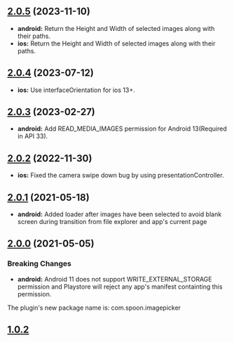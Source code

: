 ## [2.0.5](https://github.com/spoonconsulting/cordova-plugin-telerik-imagepicker/compare/2.0.4...2.0.5) (2023-11-10)

* **android:** Return the Height and Width of selected images along with their paths.
* **ios:** Return the Height and Width of selected images along with their paths.

## [2.0.4](https://github.com/spoonconsulting/cordova-plugin-telerik-imagepicker/compare/2.0.3...2.0.4) (2023-07-12)

* **ios:** Use interfaceOrientation for ios 13+.

## [2.0.3](https://github.com/spoonconsulting/cordova-plugin-telerik-imagepicker/compare/2.0.2...2.0.3) (2023-02-27)

* **android:** Add READ_MEDIA_IMAGES permission for Android 13(Required in API 33).

## [2.0.2](https://github.com/spoonconsulting/cordova-plugin-telerik-imagepicker/compare/2.0.1...2.0.2) (2022-11-30)

* **ios:** Fixed the camera swipe down bug by using presentationController.

## [2.0.1](https://github.com/spoonconsulting/cordova-plugin-telerik-imagepicker/compare/1.0.2...2.0.1) (2021-05-18)

* **android:** Added loader after images have been selected to avoid blank screen during transition from file explorer and app's current page

## [2.0.0](https://github.com/spoonconsulting/cordova-plugin-telerik-imagepicker/compare/1.0.2...2.0.0) (2021-05-05)


### Breaking Changes

* **android:**  Android 11 does not support WRITE_EXTERNAL_STORAGE permission and Playstore will reject any app's manifest containting this permission.

The plugin's new package name is: com.spoon.imagepicker


## [1.0.2](https://github.com/spoonconsulting/cordova-plugin-telerik-imagepicker/releases/tag/1.0.2)

